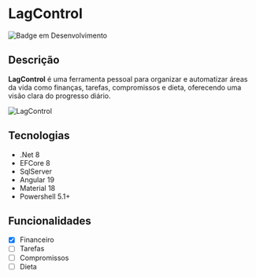 # LagControl

![Badge em Desenvolvimento](https://img.shields.io/badge/Status-Em%20Desenvolvimento-yellow)

## Descrição 

**LagControl** é uma ferramenta pessoal para organizar e automatizar áreas da vida como finanças, tarefas, compromissos e dieta, oferecendo uma visão clara do progresso diário.

![LagControl](https://github.com/user-attachments/assets/d138898b-9ced-4160-9730-d5938f6e1a2a)


## Tecnologias

- .Net 8
- EFCore 8
- SqlServer
- Angular 19
- Material 18
- Powershell 5.1+ 

## Funcionalidades

- [x] Financeiro
- [ ] Tarefas
- [ ] Compromissos
- [ ] Dieta
